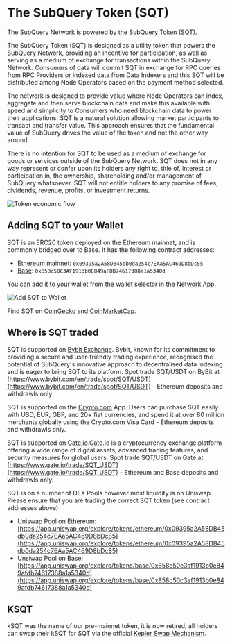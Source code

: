 # The SubQuery Token (SQT)

The SubQuery Network is powered by the SubQuery Token (SQT).

The SubQuery Token (SQT) is designed as a utility token that powers the SubQuery Network, providing an incentive for participation, as well as serving as a medium of exchange for transactions within the SubQuery Network. Consumers of data will commit SQT in exchange for RPC queries from RPC Providers or indexed data from Data Indexers and this SQT will be distributed among Node Operators based on the payment method selected.

The network is designed to provide value where Node Operators can index, aggregate and then serve blockchain data and make this available with speed and simplicity to Consumers who need blockchain data to power their applications. SQT is a natural solution allowing market participants to transact and transfer value. This approach ensures that the fundamental value of SubQuery drives the value of the token and not the other way around.

There is no intention for SQT to be used as a medium of exchange for goods or services outside of the SubQuery Network. SQT does not in any way represent or confer upon its holders any right to, title of, interest or participation in, the ownership, shareholding and/or management of SubQuery whatsoever. SQT will not entitle holders to any promise of fees, dividends, revenue, profits, or investment returns.

![Token economic flow](/assets/img/network/token_economy.png)

## Adding SQT to your Wallet

SQT is an ERC20 token deployed on the Ethereum mainnet, and is commonly bridged over to Base. It has the following contract addresses:

- [Ethereum mainnet](https://etherscan.io/token/0x09395a2A58DB45db0da254c7EAa5AC469D8bDc85): `0x09395a2A58DB45db0da254c7EAa5AC469D8bDc85`
- [Base](https://basescan.org/token/0x858c50C3AF1913b0E849aFDB74617388a1a5340d): `0x858c50C3AF1913b0E849aFDB74617388a1a5340d`

You can add it to your wallet from the wallet selector in the [Network App](https://app.subquery.network/explorer).

![Add SQT to Wallet](/assets/img/network/kSQT_add_wallet.png)

Find SQT on [CoinGecko](https://www.coingecko.com/en/coins/subquery-network) and [CoinMarketCap](https://coinmarketcap.com/currencies/subquery-network/).

## Where is SQT traded

SQT is supported on [Bybit Exchange](https://www.bybit.com/). Bybit, known for its commitment to providing a secure and user-friendly trading experience, recognised the potential of SubQuery's innovative approach to decentralised data indexing and is eager to bring SQT to its platform. Spot trade SQT/USDT on ByBit at [https://www.bybit.com/en/trade/spot/SQT/USDT](https://www.bybit.com/en/trade/spot/SQT/USDT) - Ethereum deposits and withdrawls only.

SQT is supported on the [Crypto.com](https://crypto.com/price/subquery-network) App. Users can purchase SQT easily with USD, EUR, GBP, and 20+ fiat currencies, and spend it at over 80 million merchants globally using the Crypto.com Visa Card - Ethereum deposits and withdrawls only.

SQT is supported on [Gate.io](https://www.gate.io).Gate.io is a cryptocurrency exchange platform offering a wide range of digital assets, advanced trading features, and security measures for global users. Spot trade SQT/USDT on Gate at [https://www.gate.io/trade/SQT_USDT](https://www.gate.io/trade/SQT_USDT) - Ethereum and Base deposits and withdrawls only.

SQT is on a number of DEX Pools however most liquidity is on Uniswap. Please ensure that you are trading the correct SQT token (see contract addresses above)

- Uniswap Pool on Ethereum: [https://app.uniswap.org/explore/tokens/ethereum/0x09395a2A58DB45db0da254c7EAa5AC469D8bDc85](https://app.uniswap.org/explore/tokens/ethereum/0x09395a2A58DB45db0da254c7EAa5AC469D8bDc85)
- Unsiwap Pool on Base: [https://app.uniswap.org/explore/tokens/base/0x858c50c3af1913b0e849afdb74617388a1a5340d](https://app.uniswap.org/explore/tokens/base/0x858c50c3af1913b0e849afdb74617388a1a5340d)

## KSQT

kSQT was the name of our pre-mainnet token, it is now retired, all holders can swap their kSQT for SQT via the official [Kepler Swap Mechanism](./swap.md).
